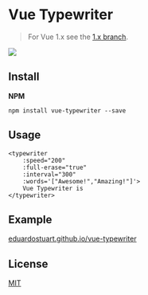 # Vue Typewriter

> For Vue 1.x see the [1.x branch](https://github.com/eduardostuart/vue-typewriter/tree/1.x).


![](https://github.com/eduardostuart/vue-typewriter/raw/gh-pages/screenshot.png)


## Install

**NPM**

`npm install vue-typewriter --save`

## Usage

```vue
<typewriter
    :speed="200"
    :full-erase="true"
    :interval="300"
    :words='["Awesome!","Amazing!"]'>
    Vue Typewriter is
</typewriter>
```

## Example

[eduardostuart.github.io/vue-typewriter](https://eduardostuart.github.io/vue-typewriter)

## License

[MIT](http://opensource.org/licenses/MIT)

